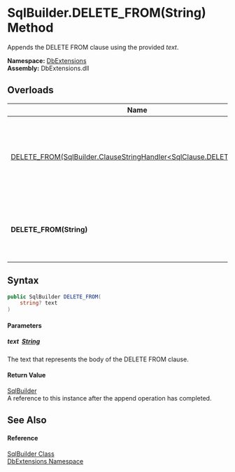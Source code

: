 SqlBuilder.DELETE_FROM(String) Method
=====================================
Appends the DELETE FROM clause using the provided *text*.
  
**Namespace:** [DbExtensions][1]  
**Assembly:** DbExtensions.dll

Overloads
---------

| Name                                                                       | Description                                                                      |
| -------------------------------------------------------------------------- | -------------------------------------------------------------------------------- |
| [DELETE_FROM(SqlBuilder.ClauseStringHandler&lt;SqlClause.DELETE_FROM>)][2] | Appends the DELETE FROM clause using the provided interpolated string *handler*. |
| **DELETE_FROM(String)**                                                    | Appends the DELETE FROM clause using the provided *text*.                        |


Syntax
------

```csharp
public SqlBuilder DELETE_FROM(
	string? text
)
```

#### Parameters

##### *text*  [String][3]
The text that represents the body of the DELETE FROM clause.

#### Return Value
[SqlBuilder][4]  
A reference to this instance after the append operation has completed.

See Also
--------

#### Reference
[SqlBuilder Class][4]  
[DbExtensions Namespace][1]  

[1]: ../README.md
[2]: DELETE_FROM.md
[3]: https://learn.microsoft.com/dotnet/api/system.string
[4]: README.md
